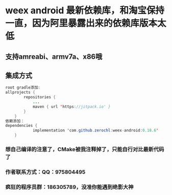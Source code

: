# weex android 最新依赖库，和淘宝保持一直，因为阿里暴露出来的依赖库版本太低
## 支持amreabi、armv7a、x86哦
## 集成方式 
``` java
root gradle添加:
allprojects {
		repositories {
			...
			maven { url 'https://jitpack.io' }
		}
	}
依赖添加：
dependencies {
	        implementation 'com.github.zerochl:weex-android:0.18.6'
	}
```
### 想自己编译的注意了，CMake被我注释掉了，只能自行对比最新代码了
### 作者联系方式：QQ：975804495
### 疯狂的程序员群：186305789，没准你能遇到绝影大神
